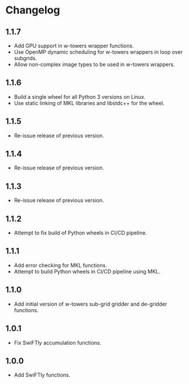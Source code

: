 # Changelog

## 1.1.7

- Add GPU support in w-towers wrapper functions.
- Use OpenMP dynamic scheduling for w-towers wrappers in loop over subgrids.
- Allow non-complex image types to be used in w-towers wrappers.

## 1.1.6

- Build a single wheel for all Python 3 versions on Linux.
- Use static linking of MKL libraries and libstdc++ for the wheel.

## 1.1.5

- Re-issue release of previous version.

## 1.1.4

- Re-issue release of previous version.

## 1.1.3

- Re-issue release of previous version.

## 1.1.2

- Attempt to fix build of Python wheels in CI/CD pipeline.

## 1.1.1

- Add error checking for MKL functions.
- Attempt to build Python wheels in CI/CD pipeline using MKL.

## 1.1.0

- Add initial version of w-towers sub-grid gridder and de-gridder functions.

## 1.0.1

- Fix SwiFTly accumulation functions.

## 1.0.0

- Add SwiFTly functions.
